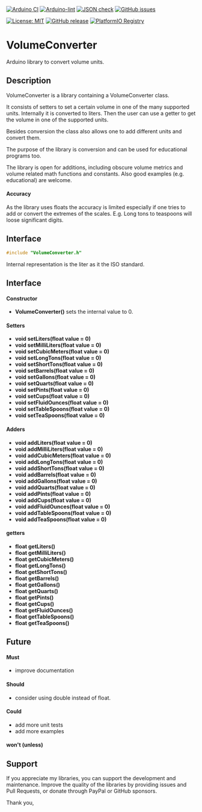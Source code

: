 
[![Arduino CI](https://github.com/RobTillaart/VolumeConverter/workflows/Arduino%20CI/badge.svg)](https://github.com/marketplace/actions/arduino_ci)
[![Arduino-lint](https://github.com/RobTillaart/VolumeConverter/actions/workflows/arduino-lint.yml/badge.svg)](https://github.com/RobTillaart/VolumeConverter/actions/workflows/arduino-lint.yml)
[![JSON check](https://github.com/RobTillaart/VolumeConverter/actions/workflows/jsoncheck.yml/badge.svg)](https://github.com/RobTillaart/VolumeConverter/actions/workflows/jsoncheck.yml)
[![GitHub issues](https://img.shields.io/github/issues/RobTillaart/VolumeConverter.svg)](https://github.com/RobTillaart/VolumeConverter/issues)

[![License: MIT](https://img.shields.io/badge/license-MIT-green.svg)](https://github.com/RobTillaart/VolumeConverter/blob/master/LICENSE)
[![GitHub release](https://img.shields.io/github/release/RobTillaart/VolumeConverter.svg?maxAge=3600)](https://github.com/RobTillaart/VolumeConverter/releases)
[![PlatformIO Registry](https://badges.registry.platformio.org/packages/robtillaart/library/VolumeConverter.svg)](https://registry.platformio.org/libraries/robtillaart/VolumeConverter)


# VolumeConverter

Arduino library to convert volume units.


## Description

VolumeConverter is a library containing a VolumeConverter class.

It consists of setters to set a certain volume in one of the
many supported units. Internally it is converted to liters.
Then the user can use a getter to get the volume in one of the
supported units.

Besides conversion the class also allows one to add different
units and convert them.

The purpose of the library is conversion and can be used for
educational programs too.

The library is open for additions, including obscure volume metrics 
and volume related math functions and constants.
Also good examples (e.g. educational) are welcome.


#### Accuracy

As the library uses floats the accuracy is limited especially
if one tries to add or convert the extremes of the scales.
E.g. Long tons to teaspoons will loose significant digits.


## Interface


```cpp
#include "VolumeConverter.h"
```

Internal representation is the liter as it the ISO standard.

## Interface


#### Constructor

- **VolumeConverter()** sets the internal value to 0.

#### Setters

- **void setLiters(float value = 0)**
- **void setMilliLiters(float value = 0)**
- **void setCubicMeters(float value = 0)**
- **void setLongTons(float value = 0)**
- **void setShortTons(float value = 0)**
- **void setBarrels(float value = 0)**
- **void setGallons(float value = 0)**
- **void setQuarts(float value = 0)**
- **void setPints(float value = 0)**
- **void setCups(float value = 0)**
- **void setFluidOunces(float value = 0)**
- **void setTableSpoons(float value = 0)**
- **void setTeaSpoons(float value = 0)**

#### Adders

- **void addLiters(float value = 0)**
- **void addMilliLiters(float value = 0)**
- **void addCubicMeters(float value = 0)**
- **void addLongTons(float value = 0)**
- **void addShortTons(float value = 0)**
- **void addBarrels(float value = 0)**
- **void addGallons(float value = 0)**
- **void addQuarts(float value = 0)**
- **void addPints(float value = 0)**
- **void addCups(float value = 0)**
- **void addFluidOunces(float value = 0)**
- **void addTableSpoons(float value = 0)**
- **void addTeaSpoons(float value = 0)**

#### getters

- **float getLiters()**
- **float getMilliLiters()**
- **float getCubicMeters()**
- **float getLongTons()**
- **float getShortTons()**
- **float getBarrels()**
- **float getGallons()**
- **float getQuarts()**
- **float getPints()**
- **float getCups()**
- **float getFluidOunces()**
- **float getTableSpoons()**
- **float getTeaSpoons()**


## Future

#### Must

- improve documentation

#### Should

- consider using double instead of float.

#### Could

- add more unit tests
- add more examples

#### won't (unless)


## Support

If you appreciate my libraries, you can support the development and maintenance.
Improve the quality of the libraries by providing issues and Pull Requests, or
donate through PayPal or GitHub sponsors.

Thank you,


